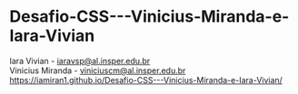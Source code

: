 # Desafio-CSS---Vinicius-Miranda-e-Iara-Vivian

Iara Vivian - iaravsp@al.insper.edu.br  
Vinicius Miranda - viniciuscm@al.insper.edu.br   
https://iamiran1.github.io/Desafio-CSS---Vinicius-Miranda-e-Iara-Vivian/
